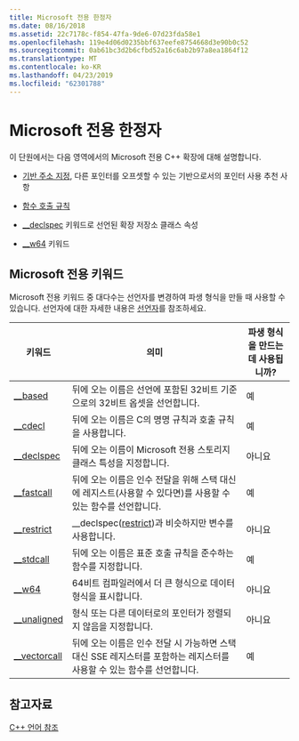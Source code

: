 ```yaml
---
title: Microsoft 전용 한정자
ms.date: 08/16/2018
ms.assetid: 22c7178c-f854-47fa-9de6-07d23fda58e1
ms.openlocfilehash: 119e4d06d0235bbf637eefe8754668d3e90b0c52
ms.sourcegitcommit: 0ab61bc3d2b6cfbd52a16c6ab2b97a8ea1864f12
ms.translationtype: MT
ms.contentlocale: ko-KR
ms.lasthandoff: 04/23/2019
ms.locfileid: "62301788"
---
```

# <a name="microsoft-specific-modifiers"></a>Microsoft 전용 한정자

이 단원에서는 다음 영역에서의 Microsoft 전용 C++ 확장에 대해 설명합니다.

- [기반 주소 지정](based-addressing.md), 다른 포인터를 오프셋할 수 있는 기반으로서의 포인터 사용 추천 사항

- [함수 호출 규칙](calling-conventions.md)

- [__declspec](declspec.md) 키워드로 선언된 확장 저장소 클래스 속성

- [__w64](w64.md) 키워드

## <a name="microsoft-specific-keywords"></a>Microsoft 전용 키워드

Microsoft 전용 키워드 중 대다수는 선언자를 변경하여 파생 형식을 만들 때 사용할 수 있습니다. 선언자에 대한 자세한 내용은 [선언자](overview-of-declarators.md)를 참조하세요.

|키워드|의미|파생 형식을 만드는 데 사용됩니까?|
|-------------|-------------|---------------------------------|
|[__based](based-grammar.md)|뒤에 오는 이름은 선언에 포함된 32비트 기준으로의 32비트 옵셋을 선언합니다.|예|
|[__cdecl](cdecl.md)|뒤에 오는 이름은 C의 명명 규칙과 호출 규칙을 사용합니다.|예|
|[__declspec](declspec.md)|뒤에 오는 이름이 Microsoft 전용 스토리지 클래스 특성을 지정합니다.|아니요|
|[__fastcall](fastcall.md)|뒤에 오는 이름은 인수 전달을 위해 스택 대신에 레지스트(사용할 수 있다면)를 사용할 수 있는 함수를 선언합니다.|예|
|[__restrict](extension-restrict.md)|__declspec([restrict](restrict.md))과 비슷하지만 변수를 사용합니다.|아니요|
|[__stdcall](stdcall.md)|뒤에 오는 이름은 표준 호출 규칙을 준수하는 함수를 지정합니다.|예|
|[__w64](w64.md)|64비트 컴파일러에서 더 큰 형식으로 데이터 형식을 표시합니다.|아니요|
|[__unaligned](unaligned.md)|형식 또는 다른 데이터로의 포인터가 정렬되지 않음을 지정합니다.|아니요|
|[__vectorcall](vectorcall.md)|뒤에 오는 이름은 인수 전달 시 가능하면 스택 대신 SSE 레지스터를 포함하는 레지스터를 사용할 수 있는 함수를 선언합니다.|예|

## <a name="see-also"></a>참고자료

[C++ 언어 참조](cpp-language-reference.md)

